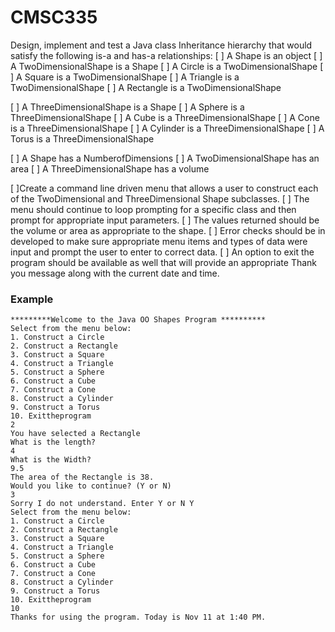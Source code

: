 # CMSC335

Design, implement and test a Java class Inheritance hierarchy that would satisfy the following is-a and has-a relationships:
[ ] A Shape is an object
[ ] A TwoDimensionalShape is a Shape
[ ] A Circle is a TwoDimensionalShape
[ ] A Square is a TwoDimensionalShape
[ ] A Triangle is a TwoDimensionalShape
[ ] A Rectangle is a TwoDimensionalShape

[ ] A ThreeDimensionalShape is a Shape
[ ] A Sphere is a ThreeDimensionalShape
[ ] A Cube is a ThreeDimensionalShape
[ ] A Cone is a ThreeDimensionalShape
[ ] A Cylinder is a ThreeDimensionalShape
[ ] A Torus is a ThreeDimensionalShape

[ ] A Shape has a NumberofDimensions
[ ] A TwoDimensionalShape has an area
[ ] A ThreeDimensionalShape has a volume

[ ]Create a command line driven menu that allows a user to construct each of the TwoDimensional and ThreeDimensional Shape subclasses. 
[ ] The menu should continue to loop prompting for a specific class and then prompt for appropriate input parameters. 
[ ] The values returned should be the volume or area as appropriate to the shape. 
[ ] Error checks should be in developed to make sure appropriate menu items and types of data were input and prompt the user to enter to correct data. 
[ ] An option to exit the program should be available as well that will provide an appropriate Thank you message along with the current date and time.

### Example
```
*********Welcome to the Java OO Shapes Program ********** 
Select from the menu below:
1. Construct a Circle
2. Construct a Rectangle
3. Construct a Square
4. Construct a Triangle
5. Construct a Sphere
6. Construct a Cube
7. Construct a Cone
8. Construct a Cylinder
9. Construct a Torus
10. Exittheprogram
2
You have selected a Rectangle
What is the length?
4
What is the Width?
9.5
The area of the Rectangle is 38.
Would you like to continue? (Y or N)
3
Sorry I do not understand. Enter Y or N Y
Select from the menu below:
1. Construct a Circle
2. Construct a Rectangle
3. Construct a Square
4. Construct a Triangle
5. Construct a Sphere
6. Construct a Cube
7. Construct a Cone
8. Construct a Cylinder
9. Construct a Torus
10. Exittheprogram
10
Thanks for using the program. Today is Nov 11 at 1:40 PM.
```